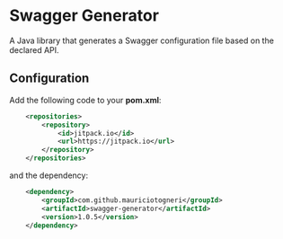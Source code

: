 # Swagger Generator
A Java library that generates a Swagger configuration file based on the declared API.

## Configuration

Add the following code to your **pom.xml**:

```xml
    <repositories>
        <repository>
            <id>jitpack.io</id>
            <url>https://jitpack.io</url>
        </repository>
    </repositories>
```

and the dependency:

```xml
    <dependency>
        <groupId>com.github.mauriciotogneri</groupId>
        <artifactId>swagger-generator</artifactId>
        <version>1.0.5</version>
    </dependency>
```